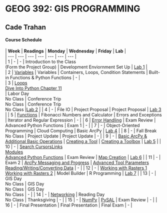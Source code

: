 # GEOG 392: GIS PROGRAMMING
## Cade Trahan
#### Course Schedule

| **Week** | **Readings** | **Monday** | **Wednesday** | **Friday** | **Lab** |   
| --- | --- | --- | --- | --- | --- | --- |   
| 1           | - | - | Introduction to the Class <br/> (Form the Project Group) | Development Enviornment Set Up |  [Lab 1](https://github.com/CADETRAHAN/Trahan_GEOG392/blob/main/lab/lab01/README.md) |   
| 2           | [Variables](http://www.letslearnpython.com/learn/lesson/5/step/1/) | Variables | Containers, Loops, Condition Statements | Built-in Functions & Python Functions | - |   
| 3      | [Loops](http://www.letslearnpython.com/learn/lesson/10/step/1/)<br/> [Dive Into Python Chapter 11](https://diveintopython3.net/files.html)<br/> | Labor Day<br/> No Class | Conference Trip<br/> No Class | Conference Trip<br/> No Class |[Lab 2](https://github.com/CADETRAHAN/Trahan_GEOG392/blob/main/lab/lab02/README.md)  |
| 4      | - | File IO | Project Proposal | Project Proposal | [Lab 3](https://github.com/CADETRAHAN/Trahan_GEOG392/blob/main/lab/lab03/README.md) |
| 5    | [Functions](http://www.letslearnpython.com/learn/lesson/11/step/1/) | Fibonacci Numbers and Calculator | Errors and Exceptions | Iterator and Regular Expression | -  |
| 6    | [Error Handling](http://www.letslearnpython.com/learn/lesson/3/step/1/) | Exam Review | Advanced Python Functions | Exam 1 | -  |
| 7    | - | Object-Oriented Programming | Cloud Computing | Basic ArcPy | [Lab 4](https://github.com/CADETRAHAN/Trahan_GEOG392/blob/main/lab/lab04/README.md) |
| 8    | - | Fall Break<br/> No Class | Project Update | Project Update | -  |
| 9    | - | [Basic ArcPy & Additional Basic Operations](https://github.tamu.edu/TAMU-GEOG-676-GIS-Programming/Content/blob/master/modules/17.md) | [Creating a Tool](https://github.tamu.edu/TAMU-GEOG-676-GIS-Programming/Content/blob/master/modules/18.md) | [Creating a Toolbox](https://github.tamu.edu/TAMU-GEOG-676-GIS-Programming/Content/blob/master/modules/19.md) | [Lab 5](https://github.com/CADETRAHAN/Trahan_GEOG392/blob/main/lab/lab05/README.md)  |
| 10    | - | [Search CursorsLinks](https://github.tamu.edu/TAMU-GEOG-676-GIS-Programming/Content/blob/master/modules/20.md)<br/>[Modules](https://github.tamu.edu/TAMU-GEOG-676-GIS-Programming/Content/blob/master/modules/21.md)<br/>[Advanced Python Functions](https://github.tamu.edu/TAMU-GEOG-676-GIS-Programming/Content/blob/master/modules/22.md) | Exam Review | [Map Creation](https://github.tamu.edu/TAMU-GEOG-676-GIS-Programming/Content/blob/master/modules/23.md) | [Lab 6](https://github.com/CADETRAHAN/Trahan_GEOG392/blob/main/lab/lab06/README.md)  |
| 11    | - | Exam 2 | [ArcPy Messaging and Progress](https://github.tamu.edu/TAMU-GEOG-676-GIS-Programming/Content/blob/master/modules/24.md) | [Advanced Tool Parameters](https://github.tamu.edu/TAMU-GEOG-676-GIS-Programming/Content/blob/master/modules/26.md)<br/>[Reading/Writing/Converting Data](https://github.tamu.edu/TAMU-GEOG-676-GIS-Programming/Content/blob/master/modules/25.md) | -  |
| 12    | - | [Working with Rasters 1](https://github.tamu.edu/TAMU-GEOG-676-GIS-Programming/Content/blob/master/modules/27.md)<br/>[Working with Rasters 2](https://github.tamu.edu/TAMU-GEOG-676-GIS-Programming/Content/blob/master/modules/28.md) | Model Builder | R Programming |  [Lab 7](https://github.com/CADETRAHAN/Trahan_GEOG392/blob/main/lab/lab07/README.md) |
| 13    | - | GIS Day<br/>No Class | GIS Day<br/>No Class | GIS Day<br/>No Class | - |
| 14    | - | [Networking](https://github.tamu.edu/TAMU-GEOG-676-GIS-Programming/Content/blob/master/modules/33.md) | Reading Day<br/>No Class | Thanksgiving | - |
| 15    | - | [NumPy](https://github.tamu.edu/TAMU-GEOG-676-GIS-Programming/Content/blob/master/modules/30__1.md) | [PySAL](https://github.tamu.edu/TAMU-GEOG-676-GIS-Programming/Content/blob/master/modules/30__2.md) | Exam Review | - |
| 16    | - | Final Presentation | Final Presentation | Final Exam | - |